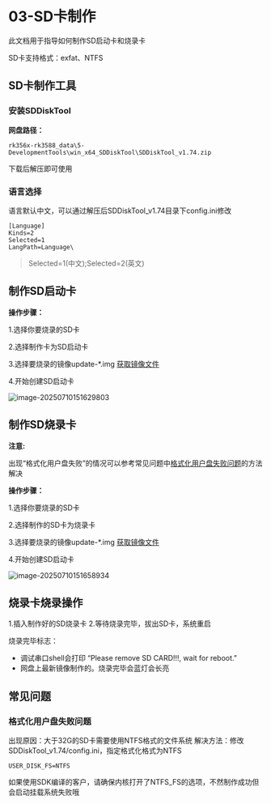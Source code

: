 # 03-SD卡制作

此文档用于指导如何制作SD启动卡和烧录卡

SD卡支持格式：exfat、NTFS



## SD卡制作工具

### 安装SDDiskTool

**网盘路径：**

```
rk356x-rk3588_data\5-DevelopmentTools\win_x64_SDDiskTool\SDDiskTool_v1.74.zip
```

下载后解压即可使用

### 语言选择

语言默认中文，可以通过解压后SDDiskTool_v1.74目录下config.ini修改

```
[Language]
Kinds=2
Selected=1
LangPath=Language\
```

> Selected=1(中文);Selected=2(英文)



## 制作SD启动卡

**操作步骤：**

1.选择你要烧录的SD卡

2.选择制作卡为SD启动卡

3.选择要烧录的镜像update-*.img   [获取镜像文件](01-获取镜像文件.md)

4.开始创建SD启动卡

![image-20250710151629803](http://tanzhtanzh.oss-cn-shenzhen.aliyuncs.com/img/image-20250710151629803.png)



## 制作SD烧录卡

**注意:**

出现“格式化用户盘失败”的情况可以参考常见问题中[格式化用户盘失败问题](#FormatError)的方法解决

**操作步骤：**

1.选择你要烧录的SD卡

2.选择制作的SD卡为烧录卡

3.选择要烧录的镜像update-*.img   [获取镜像文件](01-获取镜像文件.md)

4.开始创建SD启动卡

![image-20250710151658934](http://tanzhtanzh.oss-cn-shenzhen.aliyuncs.com/img/image-20250710151658934.png)



## 烧录卡烧录操作

1.插入制作好的SD烧录卡
2.等待烧录完毕，拔出SD卡，系统重启

烧录完毕标志：

* 调试串口shell会打印  “Please remove SD CARD!!!, wait for reboot.”
* 网盘上最新镜像制作的。烧录完毕会蓝灯会长亮



## 常见问题

### 格式化用户盘失败问题<a id="FormatError"> </a>

出现原因：大于32G的SD卡需要使用NTFS格式的文件系统
解决方法：修改SDDiskTool_v1.74/config.ini，指定格式化格式为NTFS

```
USER_DISK_FS=NTFS
```

如果使用SDK编译的客户，请确保内核打开了NTFS_FS的选项，不然制作成功但会启动挂载系统失败哦
